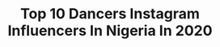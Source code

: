 ---
title: Top 10 Dancers Instagram Influencers In Nigeria In 2020
description: >-
  Find top dancers Instagram influencers in Nigeria in 2020. Most popular hashtags: #tiktok #afrobeats #music #egungunbecareful.
platform: Instagram
profiles:
  - username: "itsthatezi"
    fullname: >-
      Ezinne Chukwu
    location: "Nigeria"
    followers: 3713
    engagement: 1482
    commentsToLikes: 0.070229
    avatar: "https://scontent-lhr8-1.cdninstagram.com/v/t51.2885-19/s320x320/13744205_511409035731502_1921536977_a.jpg?_nc_ht=scontent-lhr8-1.cdninstagram.com&_nc_ohc=rUXBpncB-tUAX9wBZyC&oh=addf7c66f703c0dc92bb0aba790fbc0e&oe=5EB94CE8"
    verified: false
    hashtags: "#healthynaturalhair, #teamnatural, #natuallyshesdope, #afrohair"
  - username: "o_okaforblessing"
    fullname: >-
      Queen Okafor Blessing
    location: "Nigeria"
    followers: 3653
    engagement: 1236
    commentsToLikes: 0.090440
    avatar: "https://scontent-bos3-1.cdninstagram.com/v/t51.2885-19/s320x320/82582287_2323373694627529_4926409054235918336_n.jpg?_nc_ht=scontent-bos3-1.cdninstagram.com&_nc_ohc=-u1w0p-ptLEAX_MxcKq&oh=d68117415eac6b10218b1b9a4fb7e37d&oe=5EBAF1C5"
    verified: false
    hashtags: "#runwaymodel, #thehumanitarianqueenorg, #fierce, #vogue"
  - username: "mz_ene"
    fullname: >-
      Vicqui Ene Okere
    location: "Nigeria"
    followers: 3200
    engagement: 1073
    commentsToLikes: 0.105039
    avatar: "https://scontent-lhr8-1.cdninstagram.com/v/t51.2885-19/s320x320/36981962_265611364028222_6284290340987863040_n.jpg?_nc_ht=scontent-lhr8-1.cdninstagram.com&_nc_ohc=9iZjUghdLroAX8eYcu-&oh=6197291fc2cedb0f97b538c858fbc522&oe=5EBCAADF"
    verified: false
    hashtags: "#actor, #tvcmodel, #tbt, #hardgirlhardgirl"
  - username: "delztheplug"
    fullname: >-
      Creativity Junkie 🤪
    location: "Nigeria"
    followers: 6647
    engagement: 2302
    commentsToLikes: 0.237782
    avatar: "https://scontent-lhr8-1.cdninstagram.com/v/t51.2885-19/s320x320/85251870_239634353729958_840197282153365504_n.jpg?_nc_ht=scontent-lhr8-1.cdninstagram.com&_nc_ohc=SK2n8UbOiAkAX_zEF1K&oh=8daf4712d8c5ea111294bf6522238606&oe=5EB9CADB"
    verified: false
    hashtags: "#nwe, #afrodancers, #coronavir, #teni"
  - username: "celestialsteppers"
    fullname: >-
      🌈Celestial Steppers 🤸‍♀️💃
    location: "Nigeria"
    followers: 17897
    engagement: 384
    commentsToLikes: 0.049847
    avatar: "https://scontent-ssn1-1.cdninstagram.com/v/t51.2885-19/s320x320/42478205_507196643079368_1584585247071141888_n.jpg?_nc_ht=scontent-ssn1-1.cdninstagram.com&_nc_ohc=XsHfdxYlGycAX8Mz7y0&oh=5133748d3b36a4cecd95ae9ee7959684&oe=5EB2B040"
    verified: false
    hashtags: "#mafamafa, #dontrushchallenge, #marlianriddim, #homeskillschallenge"
  - username: "queenadamma__"
    fullname: >-
      ADA  AYUK 👑👑
    location: "Nigeria"
    followers: 38087
    engagement: 799
    commentsToLikes: 0.025898
    avatar: "https://scontent-ams4-1.cdninstagram.com/v/t51.2885-19/s320x320/82191045_784681092000369_7459669980477390848_n.jpg?_nc_ht=scontent-ams4-1.cdninstagram.com&_nc_ohc=N8x7vmfDWN0AX-vAHzT&oh=4741a8da25290beb99d475b17a6f12ab&oe=5EB65795"
    verified: false
    hashtags: "#afrodaily, #worldafrodance, #kekeke, #greaterheights"
  - username: "omolola_unbothered"
    fullname: >-
      KING Olabiyi Omolola !!!
    location: "Nigeria"
    followers: 15836
    engagement: 222
    commentsToLikes: 0.093931
    avatar: "https://scontent-lhr8-1.cdninstagram.com/v/t51.2885-19/s320x320/91026983_228207241895912_5626642612162134016_n.jpg?_nc_ht=scontent-lhr8-1.cdninstagram.com&_nc_ohc=qgcB5I1TCx0AX_trVAj&oh=6ebe45ec663b027026d2f5b1a26403bc&oe=5EBA2D44"
    verified: false
    hashtags: "#melanin, #butt, #liptontea, #marich2020"
  - username: "simeonskye"
    fullname: >-
      SIMI SKYE
    location: "Nigeria"
    followers: 126808
    engagement: 428
    commentsToLikes: 0.042109
    avatar: "https://scontent-bos3-1.cdninstagram.com/v/t51.2885-19/s320x320/93073965_514546472562676_255598808069570560_n.jpg?_nc_ht=scontent-bos3-1.cdninstagram.com&_nc_ohc=2j1JRyMjFV8AX9egdUN&oh=04d6d489ded157ce35a2bc21d3e2030b&oe=5EBB9B65"
    verified: false
    hashtags: "#fliptheswitch, #zlatan, #falzthebahdguy, #blogger"
  - username: "bluprint01"
    fullname: >-
      H3CTOR
    location: "Nigeria"
    followers: 162855
    engagement: 383
    commentsToLikes: 0.020626
    avatar: "https://scontent-lhr8-1.cdninstagram.com/v/t51.2885-19/s320x320/62150628_2247929045297791_4885118424063148032_n.jpg?_nc_ht=scontent-lhr8-1.cdninstagram.com&_nc_ohc=da7t6PcK_TMAX-rJk-e&oh=7652fc5d48521c3f2bdfc971d4dcb383&oe=5EBBA201"
    verified: false
    hashtags: "#tiktok, #deletinglater, #tiktok, #sponsored"
  - username: "nawtywizzy"
    fullname: >-
      Wisdom Paul
    location: "Nigeria"
    followers: 4171
    engagement: 924
    commentsToLikes: 0.219475
    avatar: "https://scontent-bos3-1.cdninstagram.com/v/t51.2885-19/s320x320/66207164_2527798937442985_8866809916434677760_n.jpg?_nc_ht=scontent-bos3-1.cdninstagram.com&_nc_ohc=-0MspKTYhV8AX-yyCgg&oh=92e3377f78a02e2641908828831f4938&oe=5EB2C26C"
    verified: false
    hashtags: "#theboyiscute, #fliptheswitch, #twyse116, #instagram"
---